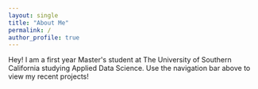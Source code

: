 ```yaml
---
layout: single
title: "About Me"
permalink: /
author_profile: true
---
```


Hey! I am a first year Master's student at The University of Southern California studying Applied Data Science. Use the navigation bar above to view my recent projects!